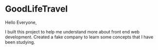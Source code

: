 # GoodLifeTravel

Hello Everyone,

  I built this project to help me understand more about front end web development. Created a fake company to learn some concepts that I have been studying.

